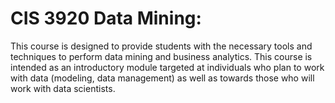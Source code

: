 # CIS 3920 Data Mining:
This course is designed to provide students with the necessary tools and techniques to perform data mining and business analytics. This course is intended as an introductory module targeted at individuals who plan to work with data (modeling, data management) as well as towards those who will work with data scientists.
